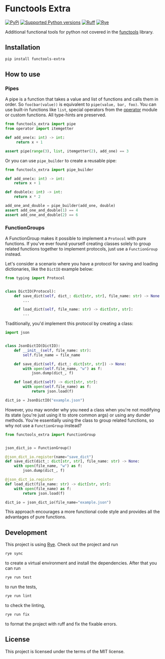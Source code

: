 # Functools Extra
[![PyPi](https://img.shields.io/pypi/v/functools-extra?color=%2334D058&label=pypi)](https://pypi.org/project/functools-extra/)
[![Supported Python versions](https://img.shields.io/pypi/pyversions/functools-extra.svg?color=%2334D058)](https://pypi.org/project/functools-extra/)
[![Ruff](https://img.shields.io/endpoint?url=https://raw.githubusercontent.com/astral-sh/ruff/main/assets/badge/v2.json)](https://github.com/astral-sh/ruff)
[![Rye](https://img.shields.io/endpoint?url=https://raw.githubusercontent.com/mitsuhiko/rye/main/artwork/badge.json)](https://rye-up.com/)

Additional functional tools for python not covered in the [functools](https://docs.python.org/3/library/functools.html) library.

## Installation

```bash
pip install functools-extra

```

## How to use
### Pipes
A pipe is a function that takes a value and list of functions and calls them in order.
So `foo(bar(value))` is equivalent to `pipe(value, bar, foo)`.
You can use built-in functions like `list`, special operators from the [operator](https://docs.python.org/3/library/operator.html) module or custom functions.
All type-hints are preserved.
```python
from functools_extra import pipe
from operator import itemgetter

def add_one(x: int) -> int:
     return x + 1

assert pipe(range(3), list, itemgetter(2), add_one) == 3
```

Or you can use `pipe_builder` to create a reusable pipe:
```python
from functools_extra import pipe_builder

def add_one(x: int) -> int:
    return x + 1

def double(x: int) -> int:
    return x * 2

add_one_and_double = pipe_builder(add_one, double)
assert add_one_and_double(1) == 4
assert add_one_and_double(2) == 6
```

### FunctionGroups
A FunctionGroup makes it possible to implement a `Protocol` with pure functions. If you've ever found yourself creating classes solely to group related functions together to implement protocols, just use a `FunctionGroup` instead.


Let's consider a scenario where you have a protocol for saving and loading dictionaries, like the `DictIO` example below:
```python
from typing import Protocol


class DictIO(Protocol):
    def save_dict(self, dict_: dict[str, str], file_name: str) -> None:
        ...

    def load_dict(self, file_name: str) -> dict[str, str]:
        ...
```
Traditionally, you'd implement this protocol by creating a class:

```python
import json


class JsonDictIO(DictIO):
    def __init__(self, file_name: str):
        self.file_name = file_name

    def save_dict(self, dict_: dict[str, str]) -> None:
        with open(self.file_name, "w") as f:
            json.dump(dict_, f)

    def load_dict(self) -> dict[str, str]:
        with open(self.file_name) as f:
            return json.load(f)

dict_io = JsonDictIO("example.json")
```
However, you may wonder why you need a class when you're not modifying its state (you're just using it to store common args) or using any dunder methods. You're essentially using the class to group related functions, so why not use a `FunctionGroup` instead?

```python
from functools_extra import FunctionGroup


json_dict_io = FunctionGroup()

@json_dict_io.register(name="save_dict")
def save_dict(dict_: dict[str, str], file_name: str) -> None:
    with open(file_name, "w") as f:
        json.dump(dict_, f)

@json_dict_io.register
def load_dict(file_name: str) -> dict[str, str]:
    with open(file_name) as f:
        return json.load(f)

dict_io = json_dict_io(file_name="example.json")
```

This approach encourages a more functional code style and provides all the advantages of pure functions.

## Development
This project is using [Rye](https://rye-up.com/).
Check out the project and run
```bash
rye sync
```
to create a virtual environment and install the dependencies. After that you can run
```bash
rye run test
```
to run the tests,
```bash
rye run lint
```
to check the linting,
```bash
rye run fix
```
to format the project with ruff and fix the fixable errors.

## License

This project is licensed under the terms of the MIT license.
